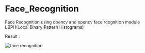 # Face_Recognition
Face Recognition using opencv and opencv face rcognition module LBPH(Local Binary Pattern Histograms)

Result :

![face recognition](https://user-images.githubusercontent.com/17704217/44442316-0c7bb200-a5ef-11e8-8780-4bf15e9eb4e5.gif)
